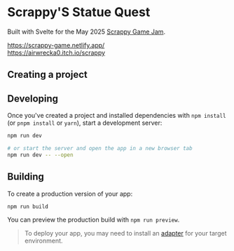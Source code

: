 # Scrappy'S Statue Quest

Built with Svelte for the May 2025 [Scrappy Game Jam](https://itch.io/jam/scrappy-game-jam).

https://scrappy-game.netlify.app/  
https://airwrecka0.itch.io/scrappy  

## Creating a project


## Developing

Once you've created a project and installed dependencies with `npm install` (or `pnpm install` or `yarn`), start a development server:

```bash
npm run dev

# or start the server and open the app in a new browser tab
npm run dev -- --open
```

## Building

To create a production version of your app:

```bash
npm run build
```

You can preview the production build with `npm run preview`.

> To deploy your app, you may need to install an [adapter](https://svelte.dev/docs/kit/adapters) for your target environment.
